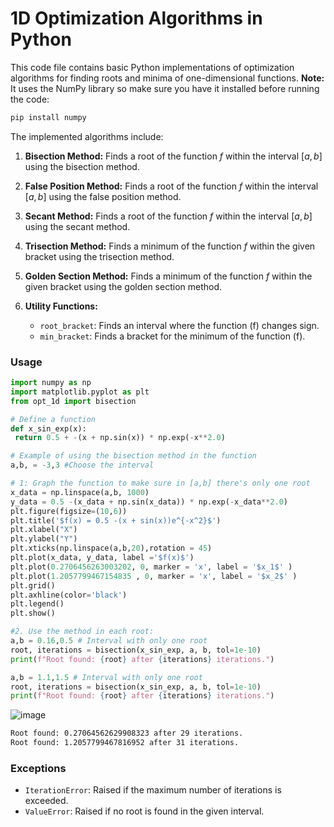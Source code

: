 # 1D Optimization Algorithms in Python

This code file contains basic Python implementations of optimization algorithms for finding roots and minima of one-dimensional functions.
**Note:** It uses the NumPy library so make sure you have it  installed before running the code:
```bash
pip install numpy
```
The implemented algorithms include:

1. **Bisection Method:** Finds a root of the function $f$ within the interval $[a, b]$ using the bisection method.

2. **False Position Method:** Finds a root of the function $f$ within the interval $[a, b]$ using the false position method.

3. **Secant Method:** Finds a root of the function $f$ within the interval $[a, b]$ using the secant method.

4. **Trisection Method:** Finds a minimum of the function $f$ within the given bracket using the trisection method.

5. **Golden Section Method:** Finds a minimum of the function $f$ within the given bracket using the golden section method.

6. **Utility Functions:**
   - `root_bracket`: Finds an interval where the function \(f\) changes sign.
   - `min_bracket`: Finds a bracket for the minimum of the function \(f\).

### Usage
```python
import numpy as np
import matplotlib.pyplot as plt
from opt_1d import bisection

# Define a function
def x_sin_exp(x):
 return 0.5 + -(x + np.sin(x)) * np.exp(-x**2.0)

# Example of using the bisection method in the function
a,b, = -3,3 #Choose the interval

# 1: Graph the function to make sure in [a,b] there's only one root
x_data = np.linspace(a,b, 1000)
y_data = 0.5 -(x_data + np.sin(x_data)) * np.exp(-x_data**2.0)
plt.figure(figsize=(10,6))
plt.title('$f(x) = 0.5 -(x + sin(x))e^{-x^2}$')
plt.xlabel("X")
plt.ylabel("Y")
plt.xticks(np.linspace(a,b,20),rotation = 45)
plt.plot(x_data, y_data, label ='$f(x)$')
plt.plot(0.2706456263003202, 0, marker = 'x', label = '$x_1$' )
plt.plot(1.2057799467154835 , 0, marker = 'x', label = '$x_2$' )
plt.grid()
plt.axhline(color='black')
plt.legend()
plt.show()

#2. Use the method in each root:
a,b = 0.16,0.5 # Interval with only one root
root, iterations = bisection(x_sin_exp, a, b, tol=1e-10)
print(f"Root found: {root} after {iterations} iterations.")

a,b = 1.1,1.5 # Interval with only one root
root, iterations = bisection(x_sin_exp, a, b, tol=1e-10)
print(f"Root found: {root} after {iterations} iterations.")
```

![image](https://github.com/user-attachments/assets/94210e27-378e-4ad3-a87f-83236e58cca4)
```bash
Root found: 0.27064562629908323 after 29 iterations.
Root found: 1.2057799467816952 after 31 iterations.
```

### Exceptions
- `IterationError`: Raised if the maximum number of iterations is exceeded.
- `ValueError`: Raised if no root is found in the given interval.
